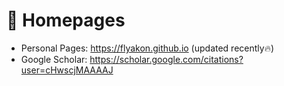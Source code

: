 # 📎 Homepages

- Personal Pages: https://flyakon.github.io (updated recently🔥)
- Google Scholar: https://scholar.google.com/citations?user=cHwscjMAAAAJ
